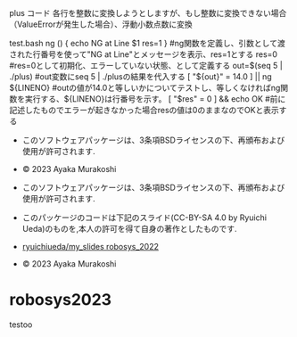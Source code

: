 plus コード
各行を整数に変換しようとしますが、もし整数に変換できない場合（ValueErrorが発生した場合）、浮動小数点数に変換

test.bash
ng () { echo NG at Line $1  res=1 }
#ng関数を定義し、引数として渡された行番号を使って"NG at Line"とメッセージを表示、res=1とする
res=0
#res=0として初期化、エラーしていない状態、として定義する
out=$(seq 5 | ./plus)
#out変数にseq 5 | ./plusの結果を代入する
[ "${out}" = 14.0 ] || ng ${LINENO}
#outの値が14.0と等しいかについてテストし、等しくなければng関数を実行する、${LINENO}は行番号を示す。
[ "$res" = 0 ] && echo OK
#前に記述したものでエラーが起きなかった場合resの値は0のままなのでOKと表示する




* このソフトウェアパッケージは、3条項BSDライセンスの下、再頒布および使用が許可されます.
* © 2023 Ayaka Murakoshi

* このソフトウェアパッケージは、3条項BSDライセンスの下、再頒布および使用が許可されます.
* このパッケージのコードは下記のスライド(CC-BY-SA 4.0 by Ryuichi Ueda)のものを,本人の許可を得て自身の著作としたものです.
* [ryuichiueda/my_slides robosys_2022](http://githb.com/ryuichiueda/my_slides/tree/master/robosys_2022)
* © 2023 Ayaka Murakoshi
# robosys2023
testoo
